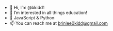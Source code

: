 - 👋 Hi, I’m @bkidd1
- 👀 I’m interested in all things education!
- 🌱 JavaScript & Python
- 📫 You can reach me at brinlee0kidd@gmail.com

<!---
bkidd1/bkidd1 is a ✨ special ✨ repository because its `README.md` (this file) appears on your GitHub profile.
You can click the Preview link to take a look at your changes.
--->
